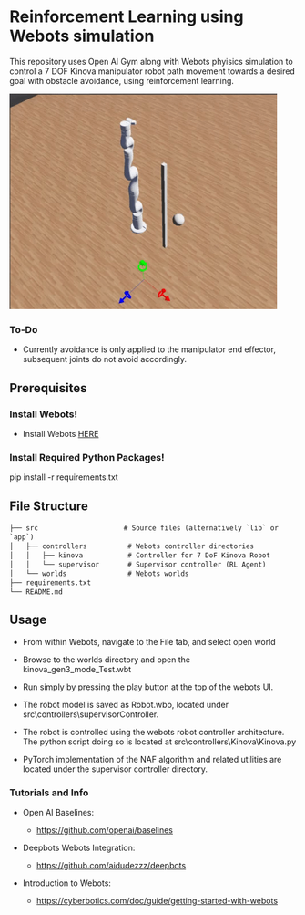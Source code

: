 
# Reinforcement Learning using Webots simulation

This repository uses Open AI Gym along with Webots phyisics simulation to control a 7 DOF Kinova manipulator robot path movement towards a desired goal with obstacle avoidance, using reinforcement learning.

![](RL.gif)

### To-Do
- Currently avoidance is only applied to the manipulator end effector, subsequent joints do not avoid accordingly. 


## Prerequisites


### Install Webots!

- Install Webots [HERE](https://cyberbotics.com/#download)


### Install Required Python Packages!

pip install -r requirements.txt


## File Structure
```
├── src                     # Source files (alternatively `lib` or `app`)
│   ├── controllers          # Webots controller directories
│   │	├── kinova  		 # Controller for 7 DoF Kinova Robot
│   │	└── supervisor   	 # Supervisor controller (RL Agent)
│   └── worlds				 # Webots worlds
├── requirements.txt
└── README.md
```
## Usage
- From within Webots, navigate to the File tab, and select open world 

- Browse to the worlds directory and open the kinova_gen3_mode_Test.wbt

- Run simply by pressing the play button at the top of the webots UI. 

- The robot model is saved as Robot.wbo, located under src\controllers\supervisorController.

- The robot is controlled using the webots robot controller architecture. The python script doing so is located at src\controllers\Kinova\Kinova.py

- PyTorch implementation of the NAF algorithm and related utilities are located under the supervisor controller directory. 

### Tutorials and Info

- Open AI Baselines:
  - https://github.com/openai/baselines

- Deepbots Webots Integration:
  - https://github.com/aidudezzz/deepbots

- Introduction to Webots:
  - https://cyberbotics.com/doc/guide/getting-started-with-webots

